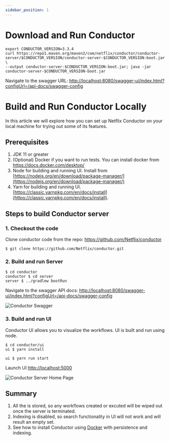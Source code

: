 ```yaml
---
sidebar_position: 1
---
```


# Download and Run Conductor
```shell script
export CONDUCTOR_VERSION=3.3.4
curl https://repo1.maven.org/maven2/com/netflix/conductor/conductor-server/$CONDUCTOR_VERSION/conductor-server-$CONDUCTOR_VERSION-boot.jar \
--output conductor-server-$CONDUCTOR_VERSION-boot.jar; java -jar conductor-server-$CONDUCTOR_VERSION-boot.jar 
```
Navigate to the swagger URL: [http://localhost:8080/swagger-ui/index.html?configUrl=/api-docs/swagger-config](http://localhost:8080/swagger-ui/index.html?configUrl=/api-docs/swagger-config)

# Build and Run Conductor Locally

In this article we will explore how you can set up Netflix Conductor on your local machine for trying out some of its
features.

## Prerequisites
1. JDK 11 or greater
2. (Optional) Docker if you want to run tests.  You can install docker from https://docs.docker.com/desktop/
3. Node for building and running UI.  Install from [https://nodejs.org/en/download/package-manager/](https://nodejs.org/en/download/package-manager/)
4. Yarn for building and running UI.  [https://classic.yarnpkg.com/en/docs/install](https://classic.yarnpkg.com/en/docs/install).

## Steps to build Conductor server

### 1. Checkout the code
Clone conductor code from the repo: https://github.com/Netflix/conductor

```shell
$ git clone https://github.com/Netflix/conductor.git
```
### 2. Build and run Server

```shell
$ cd conductor
conductor $ cd server
server $ ../gradlew bootRun
```

Navigate to the swagger API docs:
[http://localhost:8080/swagger-ui/index.html?configUrl=/api-docs/swagger-config](http://localhost:8080/swagger-ui/index.html?configUrl=/api-docs/swagger-config)

![Conductor Swagger](/img/tutorial/swagger.png)

### 3. Build and run UI

Conductor UI allows you to visualize the workflows.  UI is built and run using node.

```shell
$ cd conductor/ui
ui $ yarn install
```

```shell
ui $ yarn run start
```

Launch UI [http://localhost:5000](http://localhost:5000)

![Conductor Server Home Page](/img/tutorial/conductorUI.png)

## Summary
1. All the is stored, so any workflows created or excuted will be wiped out once the server is terminated.
2. Indexing is disabled, so search functionality in UI will not work and will result an empty set.
3. See how to install Conductor using [Docker](/docs/getting-started/install/running-locally-docker) with persistence and indexing.